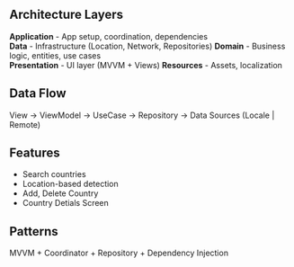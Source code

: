 
## Architecture Layers

**Application** - App setup, coordination, dependencies  
**Data** - Infrastructure (Location, Network, Repositories)
**Domain** - Business logic, entities, use cases  
**Presentation** - UI layer (MVVM + Views)
**Resources** - Assets, localization

## Data Flow

View → ViewModel → UseCase → Repository → Data Sources (Locale | Remote)

## Features

- Search countries
- Location-based detection
- Add, Delete Country
- Country Detials Screen

## Patterns

MVVM + Coordinator + Repository + Dependency Injection
